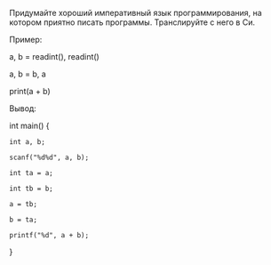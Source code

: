 Придумайте хороший императивный язык программирования, на котором приятно писать программы. Транслируйте с него в Си.


Пример:

a, b = readint(), readint()

a, b = b, a

print(a + b)


Вывод:

int main() {

    int a, b;
    
    scanf("%d%d", a, b);
    
    int ta = a;
    
    int tb = b;
    
    a = tb;
    
    b = ta;
    
    printf("%d", a + b);
    
}

